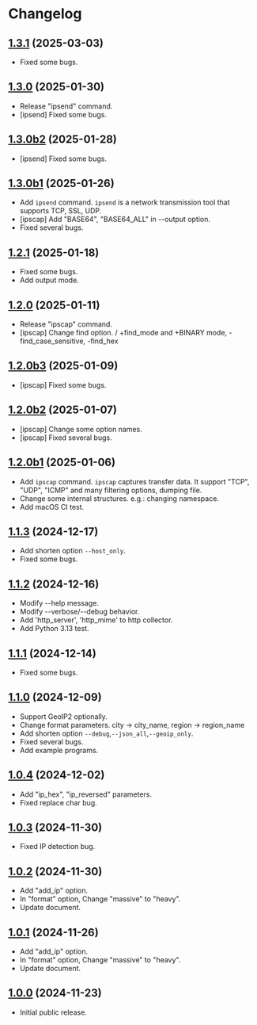 # Changelog

## [1.3.1](https://github.com/deer-hunt/ipsurv/releases/tag/v1.3.1) (2025-03-03)

- Fixed some bugs.

## [1.3.0](https://github.com/deer-hunt/ipsurv/releases/tag/v1.3.0) (2025-01-30)

- Release "ipsend" command.
- [ipsend] Fixed some bugs.

## [1.3.0b2](https://github.com/deer-hunt/ipsurv/releases/tag/v1.3.0b2) (2025-01-28)

- [ipsend] Fixed some bugs.

## [1.3.0b1](https://github.com/deer-hunt/ipsurv/releases/tag/v1.3.0b1) (2025-01-26)

- Add `ipsend` command. `ipsend` is a network transmission tool that supports TCP, SSL, UDP.
- [ipscap] Add "BASE64", "BASE64_ALL" in --output option.
- Fixed several bugs.

## [1.2.1](https://github.com/deer-hunt/ipsurv/releases/tag/v1.2.1) (2025-01-18)

- Fixed some bugs.
- Add output mode.

## [1.2.0](https://github.com/deer-hunt/ipsurv/releases/tag/v1.2.0) (2025-01-11)

- Release "ipscap" command.
- [ipscap] Change find option. / +find_mode and +BINARY mode, -find_case_sensitive, -find_hex

## [1.2.0b3](https://github.com/deer-hunt/ipsurv/releases/tag/v1.2.0b3) (2025-01-09)

- [ipscap] Fixed some bugs.

## [1.2.0b2](https://github.com/deer-hunt/ipsurv/releases/tag/v1.2.0b2) (2025-01-07)

- [ipscap] Change some option names.
- [ipscap] Fixed several bugs.

## [1.2.0b1](https://github.com/deer-hunt/ipsurv/releases/tag/v1.2.0b1) (2025-01-06)

- Add `ipscap` command. `ipscap` captures transfer data. It support "TCP", "UDP", "ICMP" and many filtering options, dumping file.
- Change some internal structures. e.g.: changing namespace.
- Add macOS CI test. 

## [1.1.3](https://github.com/deer-hunt/ipsurv/releases/tag/v1.1.3) (2024-12-17)

- Add shorten option ```--host_only```.
- Fixed some bugs.

## [1.1.2](https://github.com/deer-hunt/ipsurv/releases/tag/v1.1.2) (2024-12-16)

- Modify --help message.
- Modify --verbose/--debug behavior.
- Add 'http_server', 'http_mime' to http collector.
- Add Python 3.13 test.

## [1.1.1](https://github.com/deer-hunt/ipsurv/releases/tag/v1.1.1) (2024-12-14)

- Fixed some bugs.

## [1.1.0](https://github.com/deer-hunt/ipsurv/releases/tag/v1.1.0) (2024-12-09)

- Support GeoIP2 optionally.
- Change format parameters. city -> city_name, region -> region_name
- Add shorten option ```--debug```,```--json_all```,```--geoip_only```.
- Fixed several bugs.
- Add example programs.

## [1.0.4](https://github.com/deer-hunt/ipsurv/releases/tag/v1.0.4) (2024-12-02)

- Add "ip_hex", "ip_reversed" parameters.
- Fixed replace char bug.

## [1.0.3](https://github.com/deer-hunt/ipsurv/releases/tag/v1.0.3) (2024-11-30)

- Fixed IP detection bug.

## [1.0.2](https://github.com/deer-hunt/ipsurv/releases/tag/v1.0.2) (2024-11-30)

- Add "add_ip" option.
- In "format" option, Change "massive" to "heavy".
- Update document.

## [1.0.1](https://github.com/deer-hunt/ipsurv/releases/tag/v1.0.1) (2024-11-26)

- Add "add_ip" option.
- In "format" option, Change "massive" to "heavy".
- Update document.

## [1.0.0](https://github.com/deer-hunt/ipsurv/releases/tag/v1.0.0) (2024-11-23)

- Initial public release.
